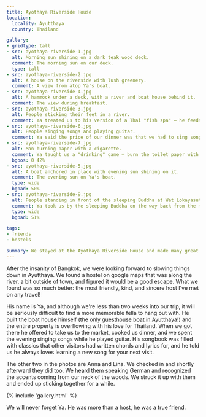 ```yaml
---
title: Ayothaya Riverside House
location:
  locality: Ayutthaya
  country: Thailand

gallery:
- gridtype: tall
- src: ayothaya-riverside-1.jpg
  alt: Morning sun shining on a dark teak wood deck.
  comment: The morning sun on our deck.
  type: tall
- src: ayothaya-riverside-2.jpg
  alt: A house on the riverside with lush greenery.
  comment: A view from atop Ya's boat.
- src: ayothaya-riverside-4.jpg
  alt: A hammock under a deck, with a river and boat house behind it.
  comment: The view during breakfast.
- src: ayothaya-riverside-3.jpg
  alt: People sticking their feet in a river.
  comment: Ya treated us to his version of a Thai "fish spa" — he feeds the fish every day and lets them know he's coming by sticking his feet in. The other two ladies are Anna and Lina from Germany, who we met when we arrived.
- src: ayothaya-riverside-6.jpg
  alt: People singing songs and playing guitar.
  comment: Ya said the price of our dinner was that we had to sing songs with him. It was a really great way to break the ice and goof off with him.
- src: ayothaya-riverside-7.jpg
  alt: Man burning paper with a cigarette.
  comment: Ya taught us a "drinking" game — burn the toilet paper with a cigarette but don't let the coin fall in. Loser drinks a glass of warm water, which is a real punishment in the Thai summer!
  bgpos: 0 42%
- src: ayothaya-riverside-5.jpg
  alt: A boat anchored in place with evening sun shining on it.
  comment: The evening sun on Ya's boat.
  type: wide
  bgpad: 50%
- src: ayothaya-riverside-9.jpg
  alt: People standing in front of the sleeping Buddha at Wat Lokayasutharam.
  comment: Ya took us by the sleeping Buddha on the way back from the market and we asked another person to snap a group photo of us.
  type: wide
  bgpad: 51%

tags:
- friends
- hostels

summary: We stayed at the Ayothaya Riverside House and made many great new friends.
---
```


After the insanity of Bangkok, we were looking forward to slowing things down in Ayutthaya. We found a hostel on google maps that was along the river, a bit outside of town, and figured it would be a good escape. What we found was so much better: the most friendly, kind, and sincere host I've met on any travel! 

His name is Ya, and although we're less than two weeks into our trip, it will be seriously difficult to find a more memorable fella to hang out with. He built the boat house himself (the only [guesthouse boat in Ayutthaya](https://www.agoda.com/ayothaya-riverside-house/hotel/ayutthaya-th.html)!) and the entire property is overflowing with his love for Thailand. When we got there he offered to take us to the market, cooked us dinner, and we spent the evening singing songs while he played guitar. His songbook was filled with classics that other visitors had written chords and lyrics for, and he told us he always loves learning a new song for your next visit.

The other two in the photos are Anna and Lina. We checked in and shortly afterward they did too. We heard them speaking German and recognized the accents coming from our neck of the woods. We struck it up with them and ended up sticking together for a while.

{% include 'gallery.html' %}

We will never forget Ya. He was more than a host, he was a true friend.
